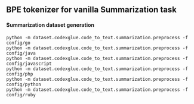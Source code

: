 
## BPE tokenizer for vanilla Summarization task

#### Summarization dataset generation

```shell
python -m dataset.codexglue.code_to_text.summarization.preprocess -f config/go
python -m dataset.codexglue.code_to_text.summarization.preprocess -f config/java
python -m dataset.codexglue.code_to_text.summarization.preprocess -f config/javascript
python -m dataset.codexglue.code_to_text.summarization.preprocess -f config/php
python -m dataset.codexglue.code_to_text.summarization.preprocess -f config/python
python -m dataset.codexglue.code_to_text.summarization.preprocess -f config/ruby
```

